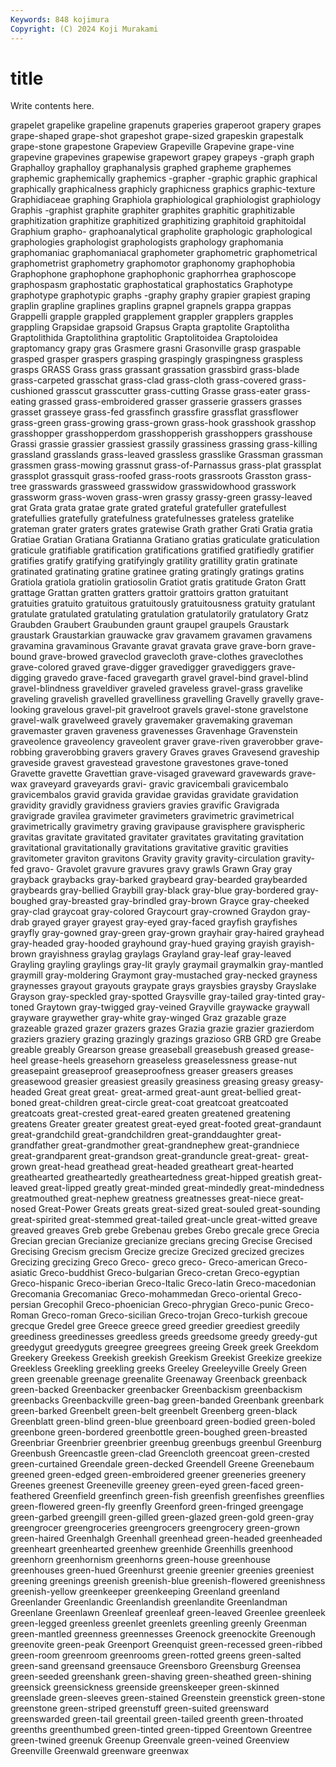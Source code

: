 ```yaml
---
Keywords: 848 kojimura
Copyright: (C) 2024 Koji Murakami
---
```


# title

Write contents here.



grapelet grapelike grapeline grapenuts graperies graperoot
grapery grapes grape-shaped grape-shot grapeshot grape-sized grapeskin grapestalk grape-stone grapestone
Grapeview Grapeville Grapevine grape-vine grapevine grapevines grapewise grapewort grapey grapeys
-graph graph Graphalloy graphalloy graphanalysis graphed grapheme graphemes graphemic graphemically
graphemics -grapher -graphic graphic graphical graphically graphicalness graphicly graphicness graphics
graphic-texture Graphidiaceae graphing Graphiola graphiological graphiologist graphiology Graphis -graphist graphite
graphiter graphites graphitic graphitizable graphitization graphitize graphitized graphitizing graphitoid graphitoidal
Graphium grapho- graphoanalytical grapholite graphologic graphological graphologies graphologist graphologists graphology
graphomania graphomaniac graphomaniacal graphometer graphometric graphometrical graphometrist graphometry graphomotor graphonomy
graphophobia Graphophone graphophone graphophonic graphorrhea graphoscope graphospasm graphostatic graphostatical graphostatics
Graphotype graphotype graphotypic graphs -graphy graphy grapier grapiest graping graplin
grapline graplines graplins grapnel grapnels grappa grappas Grappelli grapple grappled
grapplement grappler grapplers grapples grappling Grapsidae grapsoid Grapsus Grapta graptolite
Graptolitha Graptolithida Graptolithina graptolitic Graptolitoidea Graptoloidea graptomancy grapy gras Grasmere
grasni Grasonville grasp graspable grasped grasper graspers grasping graspingly graspingness
graspless grasps GRASS Grass grass grassant grassation grassbird grass-blade grass-carpeted
grasschat grass-clad grass-cloth grass-covered grass-cushioned grasscut grasscutter grass-cutting Grasse grass-eater
grass-eating grassed grass-embroidered grasser grasserie grassers grasses grasset grasseye grass-fed
grassfinch grassfire grassflat grassflower grass-green grass-growing grass-grown grass-hook grasshook grasshop
grasshopper grasshopperdom grasshopperish grasshoppers grasshouse Grassi grassie grassier grassiest grassily
grassiness grassing grass-killing grassland grasslands grass-leaved grassless grasslike Grassman grassman
grassmen grass-mowing grassnut grass-of-Parnassus grass-plat grassplat grassplot grassquit grass-roofed grass-roots
grassroots Grasston grass-tree grasswards grassweed grasswidow grasswidowhood grasswork grassworm grass-woven
grass-wren grassy grassy-green grassy-leaved grat Grata grata gratae grate grated
grateful gratefuller gratefullest gratefullies gratefully gratefulness gratefulnesses grateless gratelike grateman
grater graters grates gratewise Grath grather Grati Gratia gratia Gratiae
Gratian Gratiana Gratianna Gratiano gratias graticulate graticulation graticule gratifiable gratification
gratifications gratified gratifiedly gratifier gratifies gratify gratifying gratifyingly gratility gratillity
gratin gratinate gratinated gratinating gratine gratinee grating gratingly gratings gratins
Gratiola gratiola gratiolin gratiosolin Gratiot gratis gratitude Graton Gratt grattage
Grattan gratten gratters grattoir grattoirs gratton gratuitant gratuities gratuito gratuitous
gratuitously gratuitousness gratuity gratulant gratulate gratulated gratulating gratulation gratulatorily gratulatory
Gratz Graubden Graubert Graubunden graunt graupel graupels Graustark graustark Graustarkian
grauwacke grav gravamem gravamen gravamens gravamina gravaminous Gravante gravat gravata
grave grave-born grave-bound grave-browed graveclod gravecloth grave-clothes graveclothes grave-colored graved
grave-digger gravedigger gravediggers grave-digging gravedo grave-faced gravegarth gravel gravel-bind gravel-blind
gravel-blindness graveldiver graveled graveless gravel-grass gravelike graveling gravelish gravelled gravelliness
gravelling Gravelly gravelly grave-looking gravelous gravel-pit gravelroot gravels gravel-stone gravelstone
gravel-walk gravelweed gravely gravemaker gravemaking graveman gravemaster graven graveness gravenesses
Gravenhage Gravenstein graveolence graveolency graveolent graver grave-riven graverobber grave-robbing graverobbing
gravers gravery Graves graves Gravesend graveship graveside gravest gravestead gravestone
gravestones grave-toned Gravette gravette Gravettian grave-visaged graveward gravewards grave-wax graveyard
graveyards gravi- gravic gravicembali gravicembalo gravicembalos gravid gravida gravidae gravidas
gravidate gravidation gravidity gravidly gravidness graviers gravies gravific Gravigrada gravigrade
gravilea gravimeter gravimeters gravimetric gravimetrical gravimetrically gravimetry graving gravipause gravisphere
gravispheric gravitas gravitate gravitated gravitater gravitates gravitating gravitation gravitational gravitationally
gravitations gravitative gravitic gravities gravitometer graviton gravitons Gravity gravity gravity-circulation
gravity-fed gravo- Gravolet gravure gravures gravy grawls Grawn Gray gray
grayback graybacks gray-barked graybeard gray-bearded graybearded graybeards gray-bellied Graybill gray-black
gray-blue gray-bordered gray-boughed gray-breasted gray-brindled gray-brown Grayce gray-cheeked gray-clad graycoat
gray-colored Graycourt gray-crowned Graydon gray-drab grayed grayer grayest gray-eyed gray-faced
grayfish grayfishes grayfly gray-gowned gray-green gray-grown grayhair gray-haired grayhead gray-headed
gray-hooded grayhound gray-hued graying grayish grayish-brown grayishness graylag graylags Grayland
gray-leaf gray-leaved Grayling grayling graylings gray-lit grayly graymail graymalkin gray-mantled
graymill gray-moldering Graymont gray-mustached gray-necked grayness graynesses grayout grayouts graypate
grays graysbies graysby Grayslake Grayson gray-speckled gray-spotted Graysville gray-tailed gray-tinted
gray-toned Graytown gray-twigged gray-veined Grayville graywacke graywall grayware graywether gray-white
gray-winged Graz grazable graze grazeable grazed grazer grazers grazes Grazia
grazie grazier grazierdom graziers graziery grazing grazingly grazings grazioso GRB
GRD gre Greabe greable greably Grearson grease greaseball greasebush greased
grease-heel grease-heels greasehorn greaseless greaselessness grease-nut greasepaint greaseproof greaseproofness greaser
greasers greases greasewood greasier greasiest greasily greasiness greasing greasy greasy-headed
Great great great- great-armed great-aunt great-bellied great-boned great-children great-circle great-coat
greatcoat greatcoated greatcoats great-crested great-eared greaten greatened greatening greatens Greater
greater greatest great-eyed great-footed great-grandaunt great-grandchild great-grandchildren great-granddaughter great-grandfather great-grandmother
great-grandnephew great-grandniece great-grandparent great-grandson great-granduncle great-great- great-grown great-head greathead great-headed
greatheart great-hearted greathearted greatheartedly greatheartedness great-hipped greatish great-leaved great-lipped greatly
great-minded great-mindedly great-mindedness greatmouthed great-nephew greatness greatnesses great-niece great-nosed Great-Power
Greats greats great-sized great-souled great-sounding great-spirited great-stemmed great-tailed great-uncle great-witted
greave greaved greaves Greb grebe Grebenau grebes Grebo grecale grece
Grecia Grecian grecian Grecianize grecianize grecians grecing Grecise Grecised Grecising
Grecism grecism Grecize grecize Grecized grecized grecizes Grecizing grecizing Greco
Greco- greco greco- Greco-american Greco-asiatic Greco-buddhist Greco-bulgarian Greco-cretan Greco-egyptian Greco-hispanic
Greco-iberian Greco-Italic Greco-latin Greco-macedonian Grecomania Grecomaniac Greco-mohammedan Greco-oriental Greco-persian Grecophil
Greco-phoenician Greco-phrygian Greco-punic Greco-Roman Greco-roman Greco-sicilian Greco-trojan Greco-turkish grecoue grecque
Gredel gree Greece greece greed greedier greediest greedily greediness greedinesses
greedless greeds greedsome greedy greedy-gut greedygut greedyguts greegree greegrees greeing
Greek greek Greekdom Greekery Greekess Greekish greekish Greekism Greekist Greekize
greekize Greekless Greekling greekling greeks Greeley Greeleyville Greely Green green
greenable greenage greenalite Greenaway Greenback greenback green-backed Greenbacker greenbacker Greenbackism
greenbackism greenbacks Greenbackville green-bag green-banded Greenbank greenbark green-barked Greenbelt green-belt
greenbelt Greenberg green-black Greenblatt green-blind green-blue greenboard green-bodied green-boled greenbone
green-bordered greenbottle green-boughed green-breasted Greenbriar Greenbrier greenbrier greenbug greenbugs greenbul
Greenburg Greenbush Greencastle green-clad Greencloth greencoat green-crested green-curtained Greendale green-decked
Greendell Greene Greenebaum greened green-edged green-embroidered greener greeneries greenery Greenes
greenest Greeneville greeney green-eyed green-faced green-feathered Greenfield greenfinch green-fish greenfish
greenfishes greenflies green-flowered green-fly greenfly Greenford green-fringed greengage green-garbed greengill
green-gilled green-glazed green-gold green-gray greengrocer greengroceries greengrocers greengrocery green-grown green-haired
Greenhalgh Greenhall greenhead green-headed greenheaded greenheart greenhearted greenhew greenhide Greenhills
greenhood greenhorn greenhornism greenhorns green-house greenhouse greenhouses green-hued Greenhurst greenie
greenier greenies greeniest greening greenings greenish greenish-blue greenish-flowered greenishness greenish-yellow
greenkeeper greenkeeping Greenland greenland Greenlander Greenlandic Greenlandish greenlandite Greenlandman Greenlane
Greenlawn Greenleaf greenleaf green-leaved Greenlee greenleek green-legged greenless greenlet greenlets
greenling greenly Greenman green-mantled greenness greennesses Greenock greenockite Greenough greenovite
green-peak Greenport Greenquist green-recessed green-ribbed green-room greenroom greenrooms green-rotted greens
green-salted green-sand greensand greensauce Greensboro Greensburg Greensea green-seeded greenshank green-shaving
green-sheathed green-shining greensick greensickness greenside greenskeeper green-skinned greenslade green-sleeves green-stained
Greenstein greenstick green-stone greenstone green-striped greenstuff green-suited greensward greenswarded green-tail
greentail green-tailed greenth green-throated greenths greenthumbed green-tinted green-tipped Greentown Greentree
green-twined greenuk Greenup Greenvale green-veined Greenview Greenville Greenwald greenware greenwax
